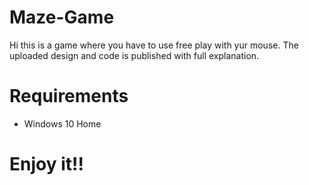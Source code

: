 # Maze-Game
Hi this is a game where you have to use free play with yur mouse. The uploaded design and code is published with full explanation.

# Requirements
- Windows 10 Home

# Enjoy it!!
